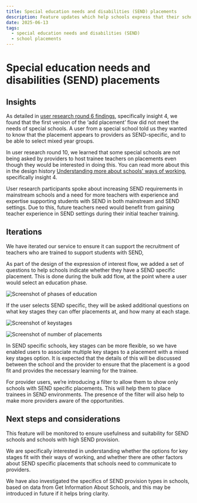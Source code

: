 ```yaml
---
title: Special education needs and disabilities (SEND) placements
description: Feature updates which help schools express that their school has SEND placements available at their school
date: 2025-06-13
tags:
  - special education needs and disabilities (SEND)
  - school placements
---
```


# Special education needs and disabilities (SEND) placements

## Insights

As detailed in [user research round 6 findings](/manage-school-placements/user-research-round-6-findings/), specifically insight 4, we found that the first version of the ‘add placement’ flow did not meet the needs of special schools. A user from a special school told us they wanted to know that the placement appears to providers as SEND-specific, and to be able to select mixed year groups.

In user research round 10, we learned that some special schools are not being asked by providers to host trainee teachers on placements even though they would be interested in doing this. You can read more about this in the design history [Understanding more about schools' ways of working](/manage-school-placements/understanding-more-about-schools-ways-of-working/), specifically insight 4.

User research participants spoke about increasing SEND requirements in mainstream schools and a need for more teachers with experience and expertise supporting students with SEND in both mainstream and SEND settings. Due to this, future teachers need would benefit from gaining teacher experience in SEND settings during their initial teacher training.

## Iterations

We have iterated our service to ensure it can support the recruitment of teachers who are trained to support students with SEND,

As part of the design of the expression of interest flow, we added a set of questions to help schools indicate whether they have a SEND specific placement. This is done during the bulk add flow, at the point where a user would select an education phase.

![Screenshot of phases of education](a-send-phases.png "Screenshot shows the question related to phases of education which now features a SEND option")

If the user selects SEND specific, they will be asked additional questions on what key stages they can offer placements at, and how many at each stage.

![Screenshot of keystages](b-send-keystages.png "Screenshot shows the ability for users to select relevant keystages to their SEND placement")

![Screenshot of number of placements](d-send-howmany.png "Screenshot shows question relating to how many SEND placements a school can offer, and in which key stages")

In SEND specific schools, key stages can be more flexible, so we have enabled users to associate multiple key stages to a placement with a mixed key stages option. It is expected that the details of this will be discussed between the school and the provider to ensure that the placement is a good fit and provides the necessary learning for the trainee.

For provider users, we’re introducing a filter to allow them to show only schools with SEND specific placements. This will help them to place trainees in SEND environments. The presence of the filter will also help to make more providers aware of the opportunities.

## Next steps and considerations

This feature will be monitored to ensure usefulness and suitability for SEND schools and schools with high SEND provision.

We are specifically interested in understanding whether the options for key stages fit with their ways of working, and whether there are other factors about SEND specific placements that schools need to communicate to providers.

We have also investigated the specifics of SEND provision types in schools, based on data from Get Information About Schools, and this may be introduced in future if it helps bring clarity.
